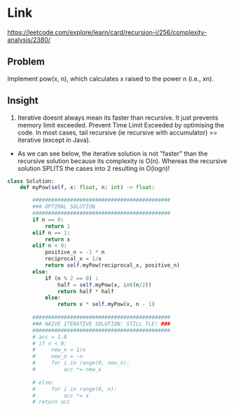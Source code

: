 # Link
https://leetcode.com/explore/learn/card/recursion-i/256/complexity-analysis/2380/

## Problem
Implement pow(x, n), which calculates x raised to the power n (i.e., xn).

## Insight
1. Iterative doesnt always mean its faster than recursive. It just prevents memory limit exceeded. Prevent Time Limit Exceeded by optimising the code. In most cases, tail recursive (ie recursive with accumulator) == iterative (except in Java).
- As we can see below, the iterative solution is not "faster" than the recursive solution because its complexity is O(n). Whereas the recursive solution SPLITS the cases into 2 resulting in O(logn)!

```python
class Solution:
    def myPow(self, x: float, n: int) -> float:

        ############################################
        ### OPTIMAL SOLUTION
        ############################################
        if n == 0:
            return 1
        elif n == 1:
            return x
        elif n < 0:
            positive_n = -1 * n
            reciprocal_x = 1/x
            return self.myPow(reciprocal_x, positive_n)
        else:
            if (n % 2 == 0) :
                half = self.myPow(x, int(n/2))
                return half * half
            else:
                return x * self.myPow(x, n - 1)
        
        ############################################
        ### NAIVE ITERATIVE SOLUTION: STILL TLE! ###
        ############################################
        # acc = 1.0
        # if n < 0:
        #     new_x = 1/x
        #     new_n = -n
        #     for i in range(0, new_n):
        #         acc *= new_x
                
        # else:
        #     for i in range(0, n):
        #         acc *= x
        # return acc
```